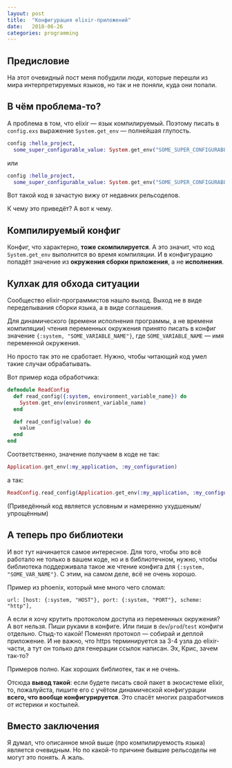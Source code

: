```yaml
---
layout: post
title:  "Конфигурация elixir-приложений"
date:   2018-06-26
categories: programming
---
```


## Предисловие
На этот очевидный пост меня побудили люди, которые перешли из мира интерпретируемых языков, но так и не поняли, куда они попали.

## В чём проблема-то?
А проблема в том, что elixir — язык компилируемый. Поэтому писать в `config.exs` выражение `System.get_env` — полнейшая глупость.

```elixir
config :hello_project,
  some_super_configurable_value: System.get_env("SOME_SUPER_CONFIGURABLE_VALUE")
```
или
```elixir
config :hello_project,
  some_super_configurable_value: System.get_env("SOME_SUPER_CONFIGURABLE_VALUE") || "some default value"
```
Вот такой код я зачастую вижу от недавних рельсоделов.

К чему это приведёт? А вот к чему.

## Компилируемый конфиг
Конфиг, что характерно, **тоже скомпилируется**. А это значит, что код `System.get_env` выполнится во время компиляции. И в конфигурацию попадёт значение из **окружения сборки приложения**, а не **исполнения**.

## Кулхак для обхода ситуации
Сообщество elixir-программистов нашло выход. Выход не в виде переделывания сборки языка, а в виде соглашения.

Для динамического (времени исполнения программы, а не времени компиляции) чтения переменных окружения принято писать в конфиг значение `{:system, "SOME_VARIABLE_NAME"}`, где `SOME_VARIABLE_NAME` — имя переменной окружения.

Но просто так это не сработает. Нужно, чтобы читающий код умел такие случаи обрабатывать.

Вот пример кода обработчика:
```elixir
defmodule ReadConfig
  def read_config({:system, environment_variable_name}) do
    System.get_env(environment_variable_name)
  end

  def read_config(value) do
    value
  end
end
```
Соответственно, значение получаем в коде не так:
```elixir
Application.get_env(:my_application, :my_configuration)
```
а так:
```elixir
ReadConfig.read_config(Application.get_env(:my_application, :my_configuration))
```
(Приведённый код является условным и намеренно ухудшеным/упрощённым)

## А теперь про библиотеки
И вот тут начинается самое интересное. Для того, чтобы это всё работало не только в вашем коде, но и в библиотечном, нужно, чтобы библиотека поддерживала такое же чтение конфига для `{:system, "SOME_VAR_NAME"}`. С этим, на самом деле, всё не очень хорошо.

Пример из phoenix, который мне много чего сломал:
```
url: [host: {:system, "HOST"}, port: {:system, "PORT"}, scheme: "http"],
```

А если я хочу крутить протоколом доступа из переменных окружения? А вот нельзя. Пиши руками в конфиге. Или пиши в `dev`/`prod`/`test` конфиги отдельно. Стыд-то какой! Поменял протокол — собирай и деплой приложение. И не важно, что https терминируется за 3-4 узла до elixir-части, а тут он только для генерации ссылок написан. Эх, Крис, зачем так-то?

Примеров полно. Как хороших библиотек, так и не очень.

Отсюда **вывод такой**: если будете писать свой пакет в экосистеме elixir, то, пожалуйста, пишите его с учётом динамической конфигурации **всего, что вообще конфигурируется**. Это спасёт многих разработчиков от истерики и костылей.

## Вместо заключения
Я думал, что описанное мной выше (про компилируемость языка) является очевидным. Но по какой-то причине бывшие рельсоделы не могут это понять. А жаль.
